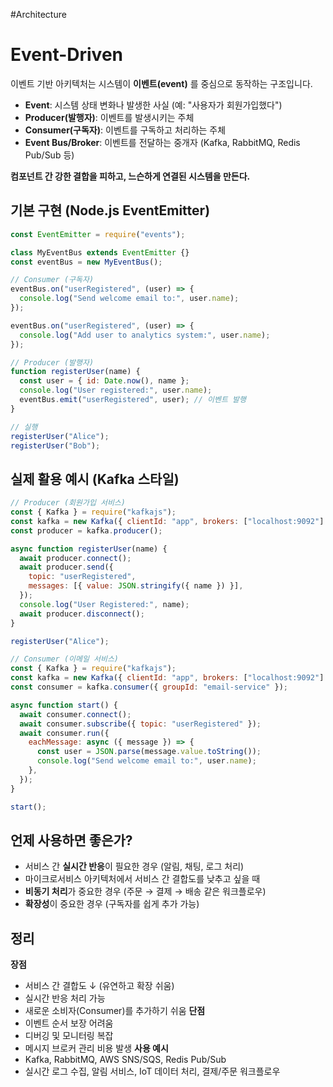 #Architecture

# Event-Driven

이벤트 기반 아키텍처는 시스템이 **이벤트(event)** 를 중심으로 동작하는 구조입니다.

- **Event**: 시스템 상태 변화나 발생한 사실 (예: "사용자가 회원가입했다")
- **Producer(발행자)**: 이벤트를 발생시키는 주체
- **Consumer(구독자)**: 이벤트를 구독하고 처리하는 주체
- **Event Bus/Broker**: 이벤트를 전달하는 중개자 (Kafka, RabbitMQ, Redis Pub/Sub 등)

**컴포넌트 간 강한 결합을 피하고, 느슨하게 연결된 시스템을 만든다.**

## 기본 구현 (Node.js EventEmitter)

```js
const EventEmitter = require("events");

class MyEventBus extends EventEmitter {}
const eventBus = new MyEventBus();

// Consumer (구독자)
eventBus.on("userRegistered", (user) => {
  console.log("Send welcome email to:", user.name);
});

eventBus.on("userRegistered", (user) => {
  console.log("Add user to analytics system:", user.name);
});

// Producer (발행자)
function registerUser(name) {
  const user = { id: Date.now(), name };
  console.log("User registered:", user.name);
  eventBus.emit("userRegistered", user); // 이벤트 발행
}

// 실행
registerUser("Alice");
registerUser("Bob");
```

## 실제 활용 예시 (Kafka 스타일)

```js
// Producer (회원가입 서비스)
const { Kafka } = require("kafkajs");
const kafka = new Kafka({ clientId: "app", brokers: ["localhost:9092"] });
const producer = kafka.producer();

async function registerUser(name) {
  await producer.connect();
  await producer.send({
    topic: "userRegistered",
    messages: [{ value: JSON.stringify({ name }) }],
  });
  console.log("User Registered:", name);
  await producer.disconnect();
}

registerUser("Alice");
```

```js
// Consumer (이메일 서비스)
const { Kafka } = require("kafkajs");
const kafka = new Kafka({ clientId: "app", brokers: ["localhost:9092"] });
const consumer = kafka.consumer({ groupId: "email-service" });

async function start() {
  await consumer.connect();
  await consumer.subscribe({ topic: "userRegistered" });
  await consumer.run({
    eachMessage: async ({ message }) => {
      const user = JSON.parse(message.value.toString());
      console.log("Send welcome email to:", user.name);
    },
  });
}

start();
```

## 언제 사용하면 좋은가?

- 서비스 간 **실시간 반응**이 필요한 경우 (알림, 채팅, 로그 처리)
- 마이크로서비스 아키텍처에서 서비스 간 결합도를 낮추고 싶을 때
- **비동기 처리**가 중요한 경우 (주문 → 결제 → 배송 같은 워크플로우)
- **확장성**이 중요한 경우 (구독자를 쉽게 추가 가능)

## 정리

**장점**
- 서비스 간 결합도 ↓ (유연하고 확장 쉬움)
- 실시간 반응 처리 가능
- 새로운 소비자(Consumer)를 추가하기 쉬움
**단점**
- 이벤트 순서 보장 어려움
- 디버깅 및 모니터링 복잡
- 메시지 브로커 관리 비용 발생
**사용 예시**
- Kafka, RabbitMQ, AWS SNS/SQS, Redis Pub/Sub
- 실시간 로그 수집, 알림 서비스, IoT 데이터 처리, 결제/주문 워크플로우
